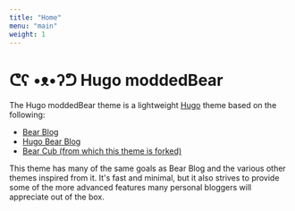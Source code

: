 ```yaml
---
title: "Home"
menu: "main"
weight: 1
---
```


# ᕦʕ •ᴥ•ʔᕤ Hugo moddedBear

The Hugo moddedBear theme is a lightweight [Hugo](https://gohugo.io/) theme based on the following:
- [Bear Blog](https://bearblog.dev)
- [Hugo Bear Blog](https://github.com/janraasch/hugo-bearblog)
- [Bear Cub (from which this theme is forked)](https://github.com/clente/hugo-bearcub)

This theme has many of the same goals as Bear Blog and the various other themes inspired from it. It's fast and minimal, but it also strives to provide some of the more advanced features many personal bloggers will appreciate out of the box.
